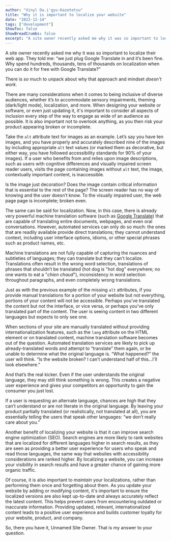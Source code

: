 ```yaml
---
author: "Vinyl Da.i'gyu-Kazotetsu"
title: "Why it is important to localize your website"
date: "2022-12-14"
tags: ["development"]
ShowToc: false
ShowBreadCrumbs: false
excerpt: "A site owner recently asked me why it was so important to localize their web app.  Why spend hundreds, thousands, tens of thousands on localization when you can do it for free with Google Translate? Let's discuss why that approach and mindset does not work for your users."
---
```


A site owner recently asked me why it was so important to localize their web app.  They told me: “we just plug Google Translate in and it’s been fine. Why spend hundreds, thousands, tens of thousands on localization when you can do it for free with Google Translate?”

There is _so_ much to unpack about why that approach and mindset _doesn't work_.

There are many considerations when it comes to being inclusive of diverse audiences, whether it’s to accommodate sensory impairments, theming (dark/light mode), localization, and more. When designing your website or software, or even just updating it, it's important to consider all aspects of inclusion every step of the way to engage as wide of an audience as possible. It is also important not to overlook anything, as you then risk your product appearing broken or incomplete.

Take the `alt` attribute text for images as an example.  Let’s say you have ten images, and you have properly and accurately described nine of the images by including appropriate `alt` text values (or marked them as decorative, but either way, you have followed accessibility standards for 90% of your images).  If a user who benefits from and relies upon image descriptions, such as users with cognitive differences and visually impaired screen reader users, visits the page containing images without `alt` text, the image, contextually important content, is inaccessible.
	
Is the image just decoration? Does the image contain critical information that is essential to the rest of the page?  The screen reader has no way of knowing and the user doesn’t know.  To the visually impaired user, the web page page is incomplete; broken even.

The same can be said for localization.  Now, in this case, there is already very powerful machine translation software (such as [Google Translate](https://translate.google.com/)) that are capable of translating entire documents, webpages, and even oral conversations.  However, automated services can only do so much: the ones that are readily available provide direct translations; they cannot understand context, including user interface options, idioms, or other special phrases such as product names, etc.

Machine translations are not fully capable of capturing the nuances and subtleties of languages; they can translate but they can't localize. Translations often result in the wrong word selection, translations of phrases that shouldn’t be translated (hot dog is "hot dog" everywhere; no one wants to eat a "_<span lang="fr-fr">chien chaud</span>_"), inconsistency in word selection throughout paragraphs, and even completely wrong translations.

Just as with the previous example of the missing `alt` attributes, if you provide manual translations for a portion of your website but not everything, portions of your content will not be accessible.  Perhaps you’ve translated the content but not the interface, or vice versa, or perhaps you’ve only translated part of the content.  The user is seeing content in two different languages but expects to only see one. 

When sections of your site are manually translated without providing internationalization features, such as the `lang` attribute on the HTML element or on translated content, machine translation software becomes out of the question. Automated translation services are likely to pick up already-translated words and attempt to “translate” them again, or be unable to determine what the original language is.  “What happened?” the user will think. “Is the website broken?  I can’t understand half of this…I'll look elsewhere.”

And that’s the real kicker.  Even if the user understands the original language, they may still think something is wrong. This creates a negative user experience and gives your competitors an opportunity to gain the consumer you just lost.  

If a user is requesting an alternate language, chances are high that they can’t understand or are not literate in the original language.  By leaving your product partially translated (or realistically, not translated at all), you are essentially telling the users that speak other languages: “we don’t really care about you.”

Another benefit of localizing your website is that it can improve search engine optimization (SEO).  Search engines are more likely to rank websites that are localized for different languages higher in search results, as they are seen as providing a better user experience for users who speak and read those languages, the same way that websites with accessibility considerations are ranked higher.  By localizing a website, you can increase your visibility in search results and have a greater chance of gaining more organic traffic.

Of course, it is also important to _maintain_ your localizations, rather than performing them once and forgetting about them.  As you update your website by adding or modifying content, it's important to ensure the localized versions are also kept up-to-date and always accurately reflect the latest content.  This helps prevent users from encountering outdated or inaccurate information. Providing updated, relevant, internationalized content leads to a positive user experience and builds customer loyalty for your website, product, and company.

So, there you have it, Unnamed Site Owner.  That is my answer to your question.
